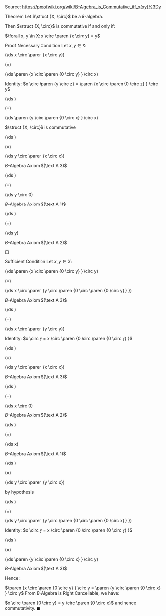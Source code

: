 # 

Source: https://proofwiki.org/wiki/B-Algebra_is_Commutative_iff_x(xy)%3Dy



Theorem
Let $\struct {X, \circ}$ be a $B$-algebra.

Then $\struct {X, \circ}$ is commutative if and only if:

$\forall x, y \in X: x \circ \paren {x \circ y} = y$


Proof
Necessary Condition
Let $x, y \in X$:














\(\ds x \circ \paren {x \circ y}\)

\(=\)







\(\ds \paren {x \circ \paren {0 \circ y} } \circ x\)





Identity: $x \circ \paren {y \circ z} = \paren {x \circ \paren {0 \circ z} }  \circ y$














\(\ds \)

\(=\)







\(\ds \paren {y \circ \paren {0 \circ x} } \circ x\)





$\struct {X, \circ}$ is commutative














\(\ds \)

\(=\)







\(\ds y \circ \paren {x \circ x}\)





$B$-Algebra Axiom $(\text A 3)$














\(\ds \)

\(=\)







\(\ds y \circ 0\)





$B$-Algebra Axiom $(\text A 1)$














\(\ds \)

\(=\)







\(\ds y\)





$B$-Algebra Axiom $(\text A 2)$



$\Box$


Sufficient Condition
Let $x, y \in X$:














\(\ds \paren {x \circ \paren {0 \circ y} } \circ y\)

\(=\)







\(\ds x \circ \paren {y \circ \paren {0 \circ \paren {0 \circ y} } }\)





$B$-Algebra Axiom $(\text A 3)$














\(\ds \)

\(=\)







\(\ds x \circ \paren {y \circ y}\)





Identity: $x \circ y = x \circ \paren {0 \circ \paren {0 \circ y} }$














\(\ds \)

\(=\)







\(\ds y \circ \paren {x \circ x}\)





$B$-Algebra Axiom $(\text A 3)$














\(\ds \)

\(=\)







\(\ds x \circ 0\)





$B$-Algebra Axiom $(\text A 2)$














\(\ds \)

\(=\)







\(\ds x\)





$B$-Algebra Axiom $(\text A 1)$














\(\ds \)

\(=\)







\(\ds y \circ \paren {y \circ x}\)





by hypothesis














\(\ds \)

\(=\)







\(\ds y \circ \paren {y \circ \paren {0 \circ \paren {0 \circ x} } }\)





Identity: $x \circ y = x \circ \paren {0 \circ \paren {0 \circ y} }$














\(\ds \)

\(=\)







\(\ds \paren {y \circ \paren {0 \circ x} } \circ y\)





$B$-Algebra Axiom $(\text A 3)$




Hence:

$\paren {x \circ \paren {0 \circ y} } \circ y = \paren {y \circ \paren {0 \circ x} } \circ y$
From $B$-Algebra is Right Cancellable, we have:

$x \circ \paren {0 \circ y} = y \circ \paren {0 \circ x}$
and hence commutativity.
$\blacksquare$





